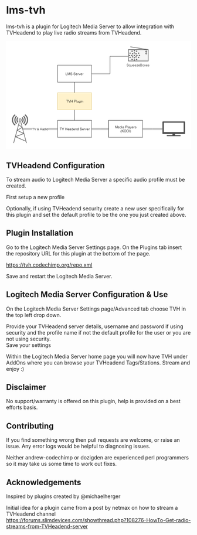 # lms-tvh
lms-tvh is a plugin for Logitech Media Server to allow integration with TVHeadend to play live radio streams from TVHeadend.

![alt text](https://github.com/andrew-codechimp/lms-tvh/raw/master/lms-tvh-systemdiagram.png "System Diagram")


## TVHeadend Configuration
To stream audio to Logitech Media Server a specific audio profile must be created.

First setup a new profile

Optionally, if using TVHeadend security create a new user specifically for this plugin and set the default profile to be the one you just created above.

## Plugin Installation
Go to the Logitech Media Server Settings page. On the Plugins tab insert the repository URL for this plugin at the bottom of the page.

https://tvh.codechimp.org/repo.xml

Save and restart the Logitech Media Server. 

## Logitech Media Server Configuration & Use
On the Logitech Media Server Settings page/Advanced tab choose TVH in the top left drop down.

Provide your TVHeadend server details, username and password if using security and the profile name if not the default profile for the user or you are not using security.  
Save your settings

Within the Logitech Media Server home page you will now have TVH under AddOns where you can browse your TVHeadend Tags/Stations.
Stream and enjoy :)

## Disclaimer
No support/warranty is offered on this plugin, help is provided on a best efforts basis.

## Contributing
If you find something wrong then pull requests are welcome, or raise an issue.  Any error logs would be helpful to diagnosing issues.

Neither andrew-codechimp or dozigden are experienced perl programmers so it may take us some time to work out fixes.

## Acknowledgements
Inspired by plugins created by @michaelherger

Initial idea for a plugin came from a post by netmax on how to stream a TVHeadend channel  
https://forums.slimdevices.com/showthread.php?108276-HowTo-Get-radio-streams-from-TVHeadend-server
